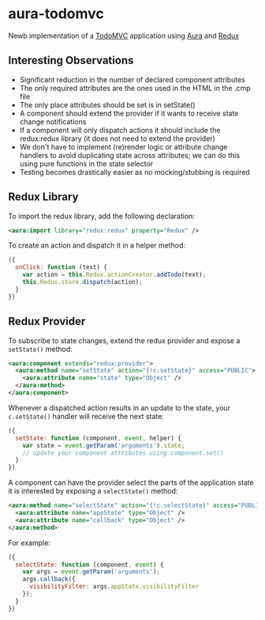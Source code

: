 # aura-todomvc

Newb implementation of a [TodoMVC][] application using [Aura][] and [Redux][]

## Interesting Observations

- Significant reduction in the number of declared component attributes
- The only required attributes are the ones used in the HTML in the .cmp file
- The only place attributes should be set is in setState()
- A component should extend the provider if it wants to receive state change notifications
- If a component will only dispatch actions it should include the redux:redux
  library (it does not need to extend the provider)
- We don't have to implement (re)render logic or attribute change handlers to
  avoid duplicating state across attributes; we can do this using pure
  functions in the state selector
- Testing becomes drastically easier as no mocking/stubbing is required

## Redux Library

To import the redux library, add the following declaration:

```xml
<aura:import library="redux:redux" property="Redux" />
```

To create an action and dispatch it in a helper method:

```js
({
  onClick: function (text) {
    var action = this.Redux.actionCreator.addTodo(text);
    this.Redux.store.dispatch(action);
  }
})
```

## Redux Provider

To subscribe to state changes, extend the redux provider and expose a `setState()` method:

```xml
<aura:component extends="redux:provider">
  <aura:method name="setState" action="{!c.setState}" access="PUBLIC">
    <aura:attribute name="state" type="Object" />
  </aura:method>
</aura:component>
```

Whenever a dispatched action results in an update to the state, your `c.setState()` handler
will receive the next state:

```js
({
  setState: function (component, event, helper) {
    var state = event.getParam('arguments').state;
    // update your component attributes using component.set()
  }
})
```

A component can have the provider select the parts of the application state it is interested by
exposing a `selectState()` method:

```xml
<aura:method name="selectState" action="{!c.selectState}" access="PUBLIC">
  <aura:attribute name="appState" type="Object" />
  <aura:attribute name="callback" type="Object" />
</aura:method>
```

For example:

```js
({
  selectState: function (component, event) {
    var args = event.getParam('arguments');
    args.callback({
      visibilityFilter: args.appState.visibilityFilter
    });
  }
})
```

[Aura]: https://github.com/forcedotcom/aura
[Redux]: http://redux.js.org/index.html
[TodoMVC]: http://todomvc.com/
